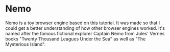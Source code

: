 # Nemo

Nemo is a toy browser engine based on [this](https://limpet.net/mbrubeck/2014/08/08/toy-layout-engine-1.html) 
tutorial. It was made so that I could get a better understanding of how other 
browser engines worked. It's named after the famous fictional explorer Captain Nemo
from Jules' Vernes books "Twenty Thousand Leagues Under the Sea" as well as 
"The Mysterious Island".
